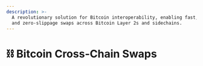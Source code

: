 ```yaml
---
description: >-
  A revolutionary solution for Bitcoin interoperability, enabling fast, secure,
  and zero-slippage swaps across Bitcoin Layer 2s and sidechains.
---
```


# ⛓️ Bitcoin Cross-Chain Swaps

